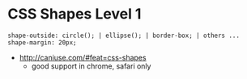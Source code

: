 # CSS Shapes Level 1

```
shape-outside: circle(); | ellipse(); | border-box; | others ...
shape-margin: 20px;
```

- http://caniuse.com/#feat=css-shapes
    - good support in chrome, safari only

